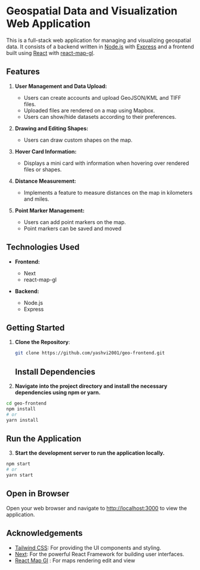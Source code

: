 # Geospatial Data and Visualization Web Application

This is a full-stack web application for managing and visualizing geospatial data. It consists of a backend written in [Node.js](https://nodejs.org/) with [Express](https://expressjs.com/) and a frontend built using [React](https://reactjs.org/) with [react-map-gl](https://visgl.github.io/react-map-gl/).

## Features

1. **User Management and Data Upload:**
   - Users can create accounts and upload GeoJSON/KML and TIFF files.
   - Uploaded files are rendered on a map using Mapbox.
   - Users can show/hide datasets according to their preferences.

2. **Drawing and Editing Shapes:**
   - Users can draw custom shapes on the map.

3. **Hover Card Information:**
   - Displays a mini card with information when hovering over rendered files or shapes.

4. **Distance Measurement:**
   - Implements a feature to measure distances on the map in kilometers and miles.

5. **Point Marker Management:**
   - Users can add point markers on the map.
   - Point markers can be saved and moved

## Technologies Used

- **Frontend:**
  - Next
  - react-map-gl

- **Backend:**
  - Node.js
  - Express

## Getting Started

1. **Clone the Repository**:

   ```bash
   git clone https://github.com/yashvi2001/geo-frontend.git
   ```

   ## Install Dependencies

2. **Navigate into the project directory and install the necessary dependencies using npm or yarn.**

```bash
cd geo-frontend
npm install
# or
yarn install
```

  ##  Run the Application

3. **Start the development server to run the application locally.**

```bash
npm start
# or
yarn start
```
## Open in Browser

Open your web browser and navigate to [http://localhost:3000](http://localhost:3000) to view the application.
    
## Acknowledgements

*   [Tailwind CSS](https://tailwindcss.com/): For providing the UI components and styling.
*   [Next](https://nextjs.org/): For the powerful React Framework for building user interfaces.
*   [React Map Gl](https://visgl.github.io/react-map-gl/) : For maps rendering edit and view
